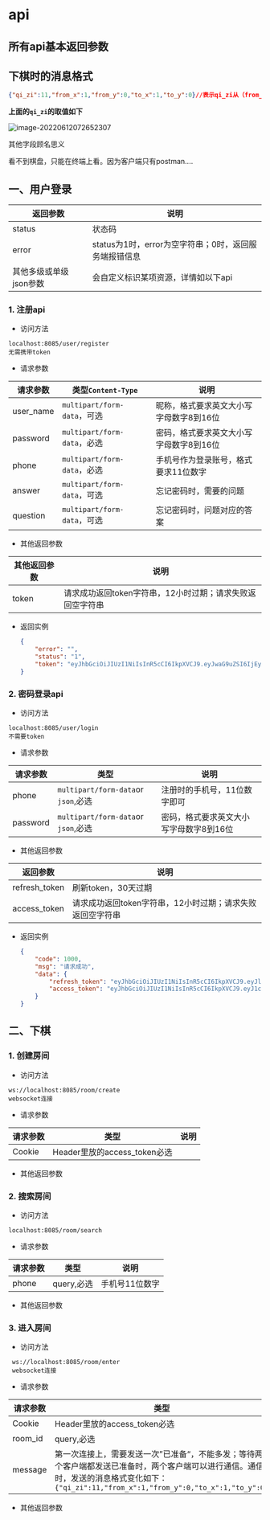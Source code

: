 # api

## 所有api基本返回参数

## 下棋时的消息格式

```json
{"qi_zi":11,"from_x":1,"from_y":0,"to_x":1,"to_y":0}//表示qi_zi从（from_x,from_Y）移动到（to_x,to_y）
```

**上面的`qi_zi`的取值如下**

![image-20220612072652307](https://raw.githubusercontent.com/liuhaibin123456789/img-for-cold-bin-blog/master/img/%E8%B1%A1%E6%A3%8B%E5%B8%83%E5%B1%80.png)

其他字段顾名思义

看不到棋盘，只能在终端上看。因为客户端只有postman....

## 一、用户登录

| 返回参数               | 说明                                                  |
| ---------------------- | ----------------------------------------------------- |
| status                 | 状态码                                                |
| error                  | status为1时，error为空字符串；0时，返回服务端报错信息 |
| 其他多级或单级json参数 | 会自定义标识某项资源，详情如以下api                   |

### 1. 注册api

- 访问方法

```http
localhost:8085/user/register
无需携带token
```

- 请求参数

| 请求参数  | 类型`Content-Type`          | 说明                                    |
| --------- | --------------------------- | --------------------------------------- |
| user_name | `multipart/form-data`，可选 | 昵称，格式要求英文大小写字母数字8到16位 |
| password  | `multipart/form-data`，必选 | 密码，格式要求英文大小写字母数字8到16位 |
| phone     | `multipart/form-data`，必选 | 手机号作为登录账号，格式要求11位数字    |
| answer    | `multipart/form-data`，可选 | 忘记密码时，需要的问题                  |
| question  | `multipart/form-data`，可选 | 忘记密码时，问题对应的答案              |

- 其他返回参数

| 其他返回参数 | 说明                                                      |
| ------------ | --------------------------------------------------------- |
| token        | 请求成功返回token字符串，12小时过期；请求失败返回空字符串 |

- 返回实例

  ```json
  {
      "error": "",
      "status": "1",
      "token": "eyJhbGciOiJIUzI1NiIsInR5cCI6IkpXVCJ9.eyJwaG9uZSI6IjEyMzQ1Njc4OTAxIiwiZXhwIjoxNjQ1MDYxNzY4LCJpYXQiOjE2NDUwMTg1NjgsImlzcyI6ImNvbGQgYmluIFx1MDAyNiB0YW8gcnVpIn0.tz6R3mjK9pwOM_4_WmRX51JrUSOkObBvy_rHmfDA3_k"
  }
  ```

### 2. 密码登录api

- 访问方法

```http
localhost:8085/user/login
不需要token
```

- 请求参数

| 请求参数 | 类型                                | 说明                                    |
| -------- | ----------------------------------- | --------------------------------------- |
| phone    | `multipart/form-data`or `json`,必选 | 注册时的手机号，11位数字即可            |
| password | `multipart/form-data`or `json`,必选 | 密码，格式要求英文大小写字母数字8到16位 |

- 其他返回参数

| 返回参数      | 说明                                                      |
| ------------- | --------------------------------------------------------- |
| refresh_token | 刷新token，30天过期                                       |
| access_token  | 请求成功返回token字符串，12小时过期；请求失败返回空字符串 |

- 返回实例

  ```json
  {
      "code": 1000,
      "msg": "请求成功",
      "data": {
          "refresh_token": "eyJhbGciOiJIUzI1NiIsInR5cCI6IkpXVCJ9.eyJleHAiOjE2NTc1Njc3NDcsImlzcyI6ImNvbGQgYmluIn0.L_J90qBhegvfQ6o28bVvepfYKSKbWOkoQjWiBAb3tsM",
          "access_token": "eyJhbGciOiJIUzI1NiIsInR5cCI6IkpXVCJ9.eyJ1c2VyX2lkIjoiMjA0NzY0Mjc3MTEyODMyIiwiZXhwIjoxNjU1MDExNzQ3LCJpYXQiOjE2NTQ5NzU3NDcsImlzcyI6ImNvbGQgYmluIn0.awNxWmYrvulH_dMRu-7EnsLEOsLKtGuUxBfzuWAosKA"
      }
  }
  ```

## 二、下棋

### 1. 创建房间

- 访问方法

```http
ws://localhost:8085/room/create
websocket连接
```

- 请求参数

| 请求参数 | 类型                         | 说明 |
| -------- | ---------------------------- | ---- |
| Cookie   | Header里放的access_token必选 |      |

- 其他返回参数

### 2. 搜索房间

- 访问方法

```http
localhost:8085/room/search
```

- 请求参数

| 请求参数 | 类型       | 说明           |
| -------- | ---------- | -------------- |
| phone    | query,必选 | 手机号11位数字 |

- 其他返回参数

### 3. 进入房间

- 访问方法

```http
 ws://localhost:8085/room/enter
 websocket连接
```

- 请求参数

| 请求参数 | 类型                                                         | 说明               |
| -------- | ------------------------------------------------------------ | ------------------ |
| Cookie   | Header里放的access_token必选                                 |                    |
| room_id  | query,必选                                                   | 房间id号           |
| message  | 第一次连接上，需要发送一次”已准备“，不能多发；等待两个客户端都发送已准备时，两个客户端可以进行通信。通信时，发送的消息格式变化如下：`{"qi_zi":11,"from_x":1,"from_y":0,"to_x":1,"to_y":0}` | webocket发送的消息 |

- 其他返回参数